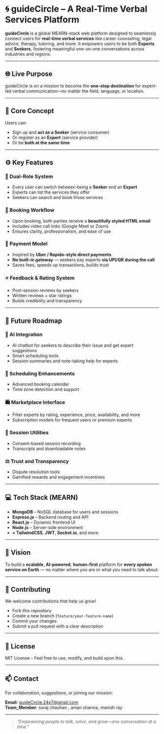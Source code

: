 # 🌀 guideCircle – A Real-Time Verbal Services Platform

**guideCircle** is a global MEARN-stack web platform designed to seamlessly connect users for **real-time verbal services** like career counseling, legal advice, therapy, tutoring, and more. It empowers users to be both **Experts** and **Seekers**, fostering meaningful one-on-one conversations across industries and regions.

---

## 🌐 Live Purpose

guideCircle is on a mission to become the **one-stop destination** for expert-led verbal communication—no matter the field, language, or location.

---

## 🧠 Core Concept

Users can:
- Sign up and **act as a Seeker** (service consumer)
- Or register as an **Expert** (service provider)
- Or be **both at the same time**

---

## ⚙️ Key Features

### 🔁 Dual-Role System
- Every user can switch between being a **Seeker** and an **Expert**
- Experts can list the services they offer
- Seekers can search and book those services

### 📧 Booking Workflow
- Upon booking, both parties receive a **beautifully styled HTML email**
- Includes video call links (Google Meet or Zoom)
- Ensures clarity, professionalism, and ease of use

### 💸 Payment Model
- Inspired by **Uber / Rapido-style direct payments**
- **No built-in gateway** — seekers pay experts **via UPI/QR during the call**
- Saves fees, speeds up transactions, builds trust

### ⭐ Feedback & Rating System
- Post-session reviews by seekers
- Written reviews + star ratings
- Builds credibility and transparency

---

## 🧭 Future Roadmap

### 🔮 AI Integration
- AI chatbot for seekers to describe their issue and get expert suggestions
- Smart scheduling tools
- Session summaries and note-taking help for experts

### 📅 Scheduling Enhancements
- Advanced booking calendar
- Time zone detection and support

### 🛍️ Marketplace Interface
- Filter experts by rating, experience, price, availability, and more
- Subscription models for frequent users or premium experts

### 🧾 Session Utilities
- Consent-based session recording
- Transcripts and downloadable notes

### ⚖️ Trust and Transparency
- Dispute resolution tools
- Gamified rewards and engagement incentives

---

## 💻 Tech Stack (MEARN)

- **MongoDB** – NoSQL database for users and sessions
- **Express.js** – Backend routing and API
- **React.js** – Dynamic frontend UI
- **Node.js** – Server-side environment
- **+ TailwindCSS**, **JWT**, **Socket.io**, and more

---

## 🚀 Vision

To build a **scalable**, **AI-powered**, **human-first** platform for **every spoken service on Earth** — no matter where you are or what you need to talk about.

---

## 🤝 Contributing

We welcome contributions that help us grow!

- Fork this repository
- Create a new branch (`feature/your-feature-name`)
- Commit your changes
- Submit a pull request with a clear description

---

## 📜 License

MIT License – Feel free to use, modify, and build upon this.

---

## 📫 Contact

For collaboration, suggestions, or joining our mission:

**Email:** guideCircle.24x7@gmail.com  
**Team_Member**: suraj chauhan , aman sharma, manish ray


---

> *"Empowering people to talk, solve, and grow—one conversation at a time."*

